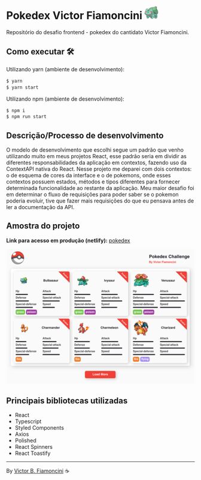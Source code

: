 # Pokedex Victor Fiamoncini ![bulbasaur](.github/bulbasaur.png)

Repositório do desafio frontend - pokedex do cantidato Victor Fiamoncini.

## Como executar  🛠
Utilizando yarn (ambiente de desenvolvimento):

```bash
$ yarn
$ yarn start
```

Utilizando npm (ambiente de desenvolvimento):

```bash
$ npm i
$ npm run start
```

## Descrição/Processo de desenvolvimento

O modelo de desenvolvimento que escolhi segue um padrão que venho utilizando muito em meus projetos React, esse padrão seria em dividir as diferentes responsabilidades da aplicação em contextos, fazendo uso da ContextAPI nativa do React. Nesse projeto me deparei com dois contextos: o de esquema de cores da interface e o de pokemons, onde esses contextos possuem estados, métodos e tipos diferentes para fornecer determinada funcionalidade ao restante da aplicação. Meu maior desafio foi em determinar o fluxo de requisições para poder saber se o pokemon poderia evoluir, tive que fazer mais requisições do que eu pensava antes de ler a documentação da API.

## Amostra do projeto

**Link para acesso em produção (netlify):** [pokedex](https://victorfiamoncinipokedex.netlify.app)

![Result](.github/project.png)

## Principais bibliotecas utilizadas
- React
- Typescript
- Styled Components
- Axios
- Polished
- React Spinners
- React Toastify

----------
By [Victor B. Fiamoncini](https://github.com/Victor-Fiamoncini) ☕️
